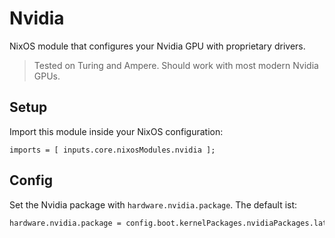 # Nvidia

NixOS module that configures your Nvidia GPU with proprietary drivers.

> Tested on Turing and Ampere. Should work with most modern Nvidia GPUs.

## Setup

Import this module inside your NixOS configuration:

```
imports = [ inputs.core.nixosModules.nvidia ];
```

## Config

Set the Nvidia package with `hardware.nvidia.package`. The default ist:

```nix
hardware.nvidia.package = config.boot.kernelPackages.nvidiaPackages.latest;
```
